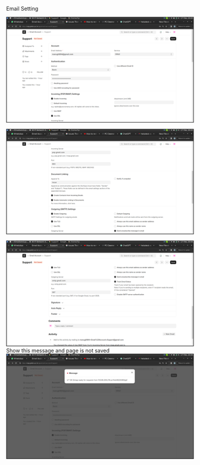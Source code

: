 Email Setting 

![image](emailnew.png)

![image](Emailnew2.png)

![image](Emailnew3.png)
Show this message and page is not saved 
![image](emailnewprob.png)

